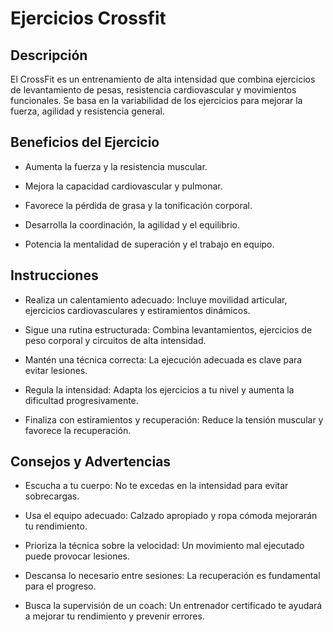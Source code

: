 # Ejercicios Crossfit

## Descripción

El CrossFit es un entrenamiento de alta intensidad que combina ejercicios de levantamiento de pesas, resistencia cardiovascular y movimientos funcionales. Se basa en la variabilidad de los ejercicios para mejorar la fuerza, agilidad y resistencia general.

## Beneficios del Ejercicio

- Aumenta la fuerza y la resistencia muscular.

- Mejora la capacidad cardiovascular y pulmonar.

- Favorece la pérdida de grasa y la tonificación corporal.

- Desarrolla la coordinación, la agilidad y el equilibrio.

- Potencia la mentalidad de superación y el trabajo en equipo.

## Instrucciones

- Realiza un calentamiento adecuado: Incluye movilidad articular, ejercicios cardiovasculares y estiramientos dinámicos.

- Sigue una rutina estructurada: Combina levantamientos, ejercicios de peso corporal y circuitos de alta intensidad.

- Mantén una técnica correcta: La ejecución adecuada es clave para evitar lesiones.

- Regula la intensidad: Adapta los ejercicios a tu nivel y aumenta la dificultad progresivamente.

- Finaliza con estiramientos y recuperación: Reduce la tensión muscular y favorece la recuperación.

## Consejos y Advertencias

- Escucha a tu cuerpo: No te excedas en la intensidad para evitar sobrecargas.

- Usa el equipo adecuado: Calzado apropiado y ropa cómoda mejorarán tu rendimiento.

- Prioriza la técnica sobre la velocidad: Un movimiento mal ejecutado puede provocar lesiones.

- Descansa lo necesario entre sesiones: La recuperación es fundamental para el progreso.

- Busca la supervisión de un coach: Un entrenador certificado te ayudará a mejorar tu rendimiento y prevenir errores.


